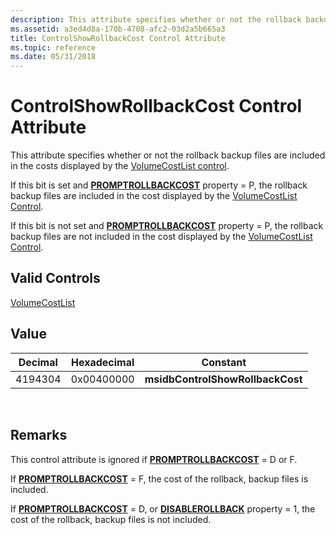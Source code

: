 ```yaml
---
description: This attribute specifies whether or not the rollback backup files are included in the costs displayed by the VolumeCostList control.
ms.assetid: a3ed4d8a-170b-4708-afc2-03d2a5b665a3
title: ControlShowRollbackCost Control Attribute
ms.topic: reference
ms.date: 05/31/2018
---
```


# ControlShowRollbackCost Control Attribute

This attribute specifies whether or not the rollback backup files are included in the costs displayed by the [VolumeCostList control](volumecostlist-control.md).

If this bit is set and [**PROMPTROLLBACKCOST**](promptrollbackcost.md) property = P, the rollback backup files are included in the cost displayed by the [VolumeCostList Control](volumecostlist-control.md).

If this bit is not set and [**PROMPTROLLBACKCOST**](promptrollbackcost.md) property = P, the rollback backup files are not included in the cost displayed by the [VolumeCostList Control](volumecostlist-control.md).

## Valid Controls

[VolumeCostList](volumecostlist-control.md)

## Value



| Decimal | Hexadecimal | Constant                         |
|---------|-------------|----------------------------------|
| 4194304 | 0x00400000  | **msidbControlShowRollbackCost** |



 

## Remarks

This control attribute is ignored if [**PROMPTROLLBACKCOST**](promptrollbackcost.md) = D or F.

If [**PROMPTROLLBACKCOST**](promptrollbackcost.md) = F, the cost of the rollback, backup files is included.

If [**PROMPTROLLBACKCOST**](promptrollbackcost.md) = D, or [**DISABLEROLLBACK**](-disablerollback.md) property = 1, the cost of the rollback, backup files is not included.

 

 



